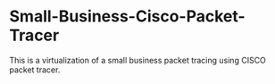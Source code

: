 # Small-Business-Cisco-Packet-Tracer
This is a virtualization of a small business packet tracing using CISCO packet tracer.
